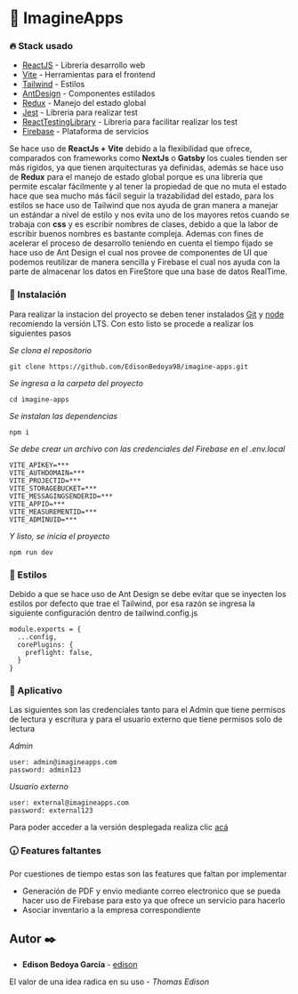 # 🚀 ImagineApps

### 🔥 Stack usado

- [ReactJS](https://react.dev/) - Librería desarrollo web
- [Vite](https://vitejs.dev/) - Herramientas para el frontend
- [Tailwind](https://tailwindcss.com/) - Estilos
- [AntDesign](https://ant.design/) - Componentes estilados
- [Redux](https://redux-toolkit.js.org/) - Manejo del estado global
- [Jest](https://jestjs.io/) - Libreria para realizar test
- [ReactTestingLibrary](https://testing-library.com/docs/react-testing-library/intro/) - Libreria para facilitar realizar los test
- [Firebase](https://firebase.google.com/?hl=es) - Plataforma de servicios

Se hace uso de **ReactJs + Vite** debido a la flexibilidad que ofrece, comparados con frameworks como **NextJs** o **Gatsby** los cuales tienden ser más rígidos, ya que tienen arquitecturas ya definidas, además se hace uso de **Redux** para el manejo de estado global porque es una librería que permite escalar fácilmente y al tener la propiedad de que no muta el estado hace que sea mucho más fácil seguir la trazabilidad del estado, para los estilos se hace uso de Tailwind que nos ayuda de gran manera a manejar un estándar a nivel de estilo y nos evita uno de los mayores retos cuando se trabaja con **css** y es escribir nombres de clases, debido a que la labor de escribir buenos nombres es bastante compleja. Ademas con fines de acelerar el proceso de desarrollo teniendo en cuenta el tiempo fijado se hace uso de Ant Design el cual nos provee de componentes de UI que podemos reutilizar de manera sencilla y Firebase el cual nos ayuda con la parte de almacenar los datos en FireStore que una base de datos RealTime.

### 🔧 Instalación

Para realizar la instacion del proyecto se deben tener instalados [Git](https://git-scm.com/downloads) y [node](https://nodejs.org/es/download) recomiendo la versión LTS.
Con esto listo se procede a realizar los siguientes pasos

_Se clona el repositorio_

```
git clone https://github.com/EdisonBedoya98/imagine-apps.git
```

_Se ingresa a la carpeta del proyecto_

```
cd imagine-apps
```

_Se instalan las dependencias_

```
npm i
```
_Se debe crear un archivo con las credenciales del Firebase en el .env.local_

```
VITE_APIKEY=***
VITE_AUTHDOMAIN=***
VITE_PROJECTID=***
VITE_STORAGEBUCKET=***
VITE_MESSAGINGSENDERID=***
VITE_APPID=***
VITE_MEASUREMENTID=***
VITE_ADMINUID=***
```

_Y listo, se inicia el proyecto_

```
npm run dev
```

### 🎨 Estilos


Debido a que se hace uso de Ant Design se debe evitar que se inyecten los estilos por defecto que trae el Tailwind, por esa razón se ingresa la siguiente configuración dentro de tailwind.config.js
```
module.exports = {
  ...config,
  corePlugins: {
    preflight: false,
  }
}
```



### 💾 Aplicativo
Las siguientes son las credenciales tanto para el Admin que tiene permisos de lectura y escritura y para el usuario externo que tiene permisos solo de lectura

_Admin_
```
user: admin@imagineapps.com
password: admin123
```
_Usuario externo_
```
user: external@imagineapps.com
password: external123
```

Para poder acceder a la versión desplegada realiza clic [acá](https://flourishing-druid-f19ce6.netlify.app)

### 🕡 Features faltantes

Por cuestiones de tiempo estas son las features que faltan por implementar

- Generación de PDF y envio mediante correo electronico que se pueda hacer uso de Firebase para esto ya que ofrece un servicio para hacerlo
- Asociar inventario a la empresa correspondiente


## Autor ✒️

- **Edison Bedoya García** - [edison](https://github.com/EdisonBedoya98)

El valor de una idea radica en su uso - _Thomas Edison_
